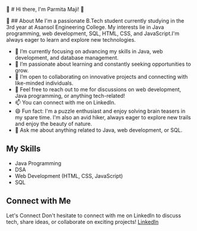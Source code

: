 👋 # Hi there, I'm Parmita Maji! 👋

👀 ## About Me
I'm a passionate B.Tech student currently studying in the 3rd year at Asansol Engineering College. My interests lie in Java programming, web development, SQL, HTML, CSS, and JavaScript.I'm always eager to learn and explore new technologies.

- 🔭 I’m currently focusing on advancing my skills in Java, web development, and database management.
- 🌱 I’m passionate about learning and constantly seeking opportunities to grow.
- 👯 I’m open to collaborating on innovative projects and connecting with like-minded individuals.
- 💬 Feel free to reach out to me for discussions on web development, Java programming, or anything tech-related!
- 📫 You can connect with me on LinkedIn.
- 😄 Fun fact: I'm a puzzle enthusiast and enjoy solving brain teasers in my spare time. I'm also an avid hiker, always eager to explore new trails and enjoy the beauty of nature.
- 💬 Ask me about anything related to Java, web development, or SQL.

## My Skills
- Java Programming
- DSA
- Web Development (HTML, CSS, JavaScript)
- SQL

## Connect with Me
Let's Connect
Don't hesitate to connect with me on LinkedIn to discuss tech, share ideas, or collaborate on exciting projects!
[LinkedIn](www.linkedin.com/in/parmita-maji-b458b82bb)

